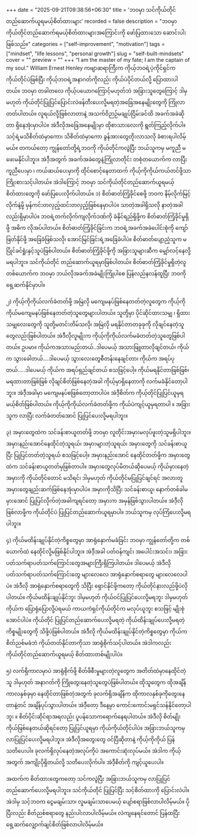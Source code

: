 +++
date = "2025-09-21T09:38:56+06:30"
title = 'ဘဝမှာ သင်ကိုယ်တိုင်တည်ဆောက်ယူရမယ့်စိတ်ထားများ'
recorded = false
description = "ဘဝမှာ ကိုယ်တိုင်တည်ဆောက်ရမယ့်စိတ်ထားများအကြောင်းကို ဖော်ပြထားသော ဆောင်းပါးဖြစ်သည်။"
categories = ["self-improvement", "motivation"]
tags = ["mindset", "life lessons", "personal growth"]
slug = "self-built-mindsets"
cover = ""
preview = ""
+++
“I am the master of my fate; I am the captain of my soul.” William Ernest Henley ကဗျာဆရာကြီးက ကိုယ့်ဘဝရဲ့ပဲ့ကိုင်ရှင်က ကိုယ်တိုင်ပဲဖြစ်ပြီး ကိုယ့်ဘဝရဲ့အနာဂတ်ကိုလည်း ကိုယ်ပဲပိုင်တယ်လို့ ပြောထားပါတယ်။ ဘဝမှာ တခါတလေ ကိုယ့်ပယောဂကြောင့်မဟုတ်ဘဲ အခြားသူတွေကြောင့် ဒါမှမဟုတ် ကိုယ်တိုင်ပြုပြင်ပြောင်းလဲဖန်တီးပေးလို့မရတဲ့အခြေအနေမျိုးတွေကို ကြုံလာတတ်ပါတယ်။ လူရယ်လို့ဖြစ်လာတာနဲ့ အသက်ဝိဉာဉ်မချုပ်ငြိမ်းခင်ထိ အခက်အခဲဆိုတာ ရှိနေအုံးမှာပါပဲ။ အဲဒီလိုအခြေအနေမျိုးမှာ ထိုစာသားလေးကို ရွတ်ကြည့်လိုက်ပါ။ သင့်ရဲ့မသိစိတ်ထဲမှာကော၊ သိစိတ်ထဲမှာကော ခွန်အားတွေတိုးလာသလို ခံစားရပါလိမ့်မယ်။ တကယ်တော့ ကျွန်တော်တို့ရဲ့ဘဝကို ကိုယ်တိုင်ကလွဲပြီး ဘယ်သူကမှ မကူညီ မဖေးမနိုင်ပါဘူး။ အဲဒီ့အတွက် အခက်အခဲတွေနဲ့ကြုံလာတိုင်း တစုံတယောက်က လာပြီး ကူညီပေးမှာ ၊ ကယ်ဆယ်ပေးမှာကို ထိုင်စောင့်နေတာထက် ကိုယ့်ကိုကိုယ်ကယ်တင်ဖို့သာ ကြိုးစားသင့်ပါတယ်။ အဲဒါကြောင့် ဘဝမှာ သင်ကိုယ်တိုင်တည်ဆောက်ယူရမယ့်စိတ်ထားတွေကို ဖော်ပြပေးလိုက်ပါတယ်။
၁) စိတ်ဓာတ်ကြံ့ခိုင်စေဖို့
ဘဝက နိမ့်လိုက်မြင့်လိုက်နဲ့မို့ မှန်ကင်းတလှည့်ထင်းတလှည့်ဖြစ်နေမှာပါပဲ။ သာတဲ့အခါရှိသလို နာတဲ့အခါလည်းရှိမှာပါပဲ။ ဘဝရဲ့တက်လိုက်ကျလိုက်ဒဏ်ကို ခံနိုင်ရည်ရှိဖို့က စိတ်ဓာတ်ကြံ့ခိုင်မှုရှိဖို့ အဓိက လိုအပ်ပါတယ်။ စိတ်ဓာတ်ကြံ့ခိုင်ခြင်းက ဘဝရဲ့အခက်အခဲပေါင်းစုံကို ကျော်ဖြတ်နိုင်ဖို့ အခြေခံဖြစ်သလို၊ အောင်မြင်ခြင်းရဲ့အခြေခံပါပဲ။ စိတ်ဓာတ်ပျော့ညံ့သူက မပြိုင်ခင်ရှုံးနှင့်သူပဲဖြစ်ပါတယ်။ စိတ်ဓာတ်ကြံ့ခိုင်ဖို့ကို အခြားသူများဆီက မျှော်လင့်နေလို့မရပါဘူး။ သင်ကိုယ်တိုင် တည်ဆောက်ယူရမှာဖြစ်ပါတယ်။ စိတ်ဓာတ်ကြံ့ခိုင်မှုရှိတဲ့လူတစ်ယောက်က ဘဝမှာ ဘယ်လိုအခက်အခဲမျိုးကြုံပါစေ ပြန်လည်နလန်ထူပြီး ဘဝကို ရှေ့ဆက်နိုင်မှာပါ။

၂) ကိုယ့်ကိုကိုယ်လက်ခံတတ်ဖို့
အမြဲလို မကျေမနပ်ဖြစ်နေတတ်တဲ့လူတွေက ကိုယ့်ကိုကိုယ်မကျေမနပ်ဖြစ်နေတတ်တဲ့သူတွေများပါတယ်။ သူတို့မှာ ပိုင်ဆိုင်ထားသမျှ ၊ ရှိထားသမျှလေးတွေကို သူတို့မတင်းတိမ်သလို၊ အမြဲလို မရနိုင်တာတခုခုကို လိုချင်နေတဲ့သူတွေလည်းဖြစ်ပါတယ်။ အဲဒီလိုလူမျိုးက ကိုယ့်ကိုကိုယ်လက်မခံတတ်တဲ့သူတွေဖြစ်ပါတယ်။ ဥပမာ။ ကိုယ်ကအသားမည်းတယ်..ဒါပေမယ့် အသားဖြူတာလိုချင်တယ်၊ ကိုယ်က သွားခေါတယ်….ဒါပေမယ့် သွားလေးတွေစီတန်းနေချင်တာ၊ ကိုယ်က အရပ်ပုတယ်…..ဒါပေမယ့် ကိုယ်က အရပ်ရှည်ချင်တယ် စသဖြင့်ပေါ့။ ကိုယ်မရနိုင်တာဖြစ်ဖြစ်၊ မရထားတာဖြစ်ဖြစ် လိုချင်စိတ်ဖြစ်နေတဲ့အခါ ကိုယ့်မှာရှိနေတာကို လက်မခံနိုင်တော့ပါဘူး။ အဲဒီ့အခါမှာ မကျေမနပ်စဖြစ်တော့တာပါပဲ။ အဲဒီ့စိတ်က ကိုယ့်တိုင်ပြုပြင်ယူမှရမယ့်စိတ်ဖြစ်ပါတယ်။ ကိုယ့်ကိုကိုယ်လက်ခံတတ်ဖို့က ကိုယ်ပဲကျင့်ယူမှရတာပါ ။ အခြားသူက လာပြီး လက်ခံတတ်အောင် ပြုပြင်ပေးလို့မရပါဘူး။

၃) အမှားတွေထဲက သင်ခန်းစာယူတတ်ဖို့
ဘဝမှာ လူတိုင်းအမှားမလုပ်ဖူးတဲ့သူမရှိပါဘူး။ အမှားနည်းအောင်နေထိုင်တဲ့သူရယ်၊ အမှားများတဲ့သူရယ်၊ အမှားတွေကို သင်ခန်းစာယူပြီး ပြုပြင်တတ်တဲ့သူရယ် စသဖြင့်ပေါ့။ အမှားနည်းအောင် နေထိုင်တတ်ဖို့က အမှားတွေထဲက သင်ခန်းစာယူတတ်မှဖြစ်တာပါ။ အမှားတွေလုပ်မိတယ်ဆိုပေမယ့် ကိုယ်မှားနေတဲ့အမှားကို ကိုယ်တိုင်တောင် မသိရင်၊ ဒါမှမဟုတ် ကိုယ်တိုင်မပြုပြင်ချင်ရင် အလားတူအမှားတွေချည်းဆက်ဖြစ်နေအုံးမှာပါပဲ။ အမှားကိုသိပြီး သင်ခန်းစာယူ၊ နောက်တစ်ခါမမှားအောင် ပြုပြင်လိုက်တဲ့အခါကျရင်တော့ အမှားက အမှန်ဖြစ်သွားပါတယ်။ အဲဒီ့လို ဖြစ်လာဖို့က ကိုယ်တိုင်ပဲ ပြုပြင်တည်ဆောက်ယူရမှာပါ။ ဘယ်သူကမှ လုပ်ကြံပေးလို့မရပါဘူး။

၄) ကိုယ်မထိန်းချုပ်နိုင်တဲ့ကိစ္စတွေမှာ အာရုံနှောက်မခံခြင်း
ဘဝမှာ ကျွန်တော်တို့က တစ်ယောက်ထဲ နေထိုင်လို့မဖြစ်နိုင်ပါဘူး။ အဲဒီ့အခါ ပတ်ဝန်ကျင်၊ အပေါင်းအသင်း၊ အခြားပတ်သက်ရာပတ်သက်ကြောင်းတွေအများကြီးရှိကြပါတယ်။ ဒါပေမယ့် အဲဒီလို ပတ်သက်ရာပတ်သက်ကြောင်းတွေ များလေလေ အာရုံနှောက်စရာတွေ များလေလေပါပဲ။ အဲဒီလို အာရုံနှောက်စရာတွေကို သိပြီး ရှောင်နိုင်ဖို့ကတော့ ကိုယ်တိုင်နားလည်ဖို့ပဲလိုပါတယ်။ ကိုယ်မထိန်းချုပ်နိုင်ဘူး ဒါမှမဟုတ် ကိုယ်ဝင်ပြုပြင်ပေးလို့မရဘူး ဒါမှမဟုတ် ကိုယ်က ပြောရုံပြောလို့ပဲရမယ် ကာယကံရှင်ကိုယ်တိုင်က မလုပ်ယူဘူး စသဖြင့် မျိုးစုံအောင်ပါပဲ။ ကိုယ်တိုင် ပြုပြင်တည်ဆောက်ပေးလို့မရတဲ့ ကိုယ်ထိန်းချုပ်ပေးလို့မရတဲ့ကိစ္စမျိုးတွေကို သိဖို့ပဲဖြစ်ပါတယ်။ အဲဒီလို ကိုယ်မထိန်းချုပ်နိုင်တဲ့ကိစ္စတွေမှာ ကိုယ်က စိတ်ညစ်မခံဘဲ ကိုယ်တတ်နိုင်တာကိုသာ အာရုံစိုက်သင့်ပါတယ်။ အဲဒါကလည်း ကိုယ်တိုင်တည်ဆောက်ယူရမယ့် စိတ်ထားတစ်မျိုးပါပဲ။

၅) လက်ရှိကာလမှာပဲ အာရုံစိုက်ဖို့
စိတ်ဖိစီးမှုများတဲ့လူတွေက အတိတ်ထဲမှာနေထိုင်တဲ့သူ ဒါမှဟုတ် အနာဂတ်ကို ကြိုတွေးနေတဲ့သူတွေပဲဖြစ်ပါတယ်။ ထိုသူတွေက ထိုအချိန်ကာလနှစ်ခုမှာ နေထိုင်တာဖြစ်တဲ့အတွက် ခုလက်ရှိအချိန်က ထိုကာလနှစ်ခုကိုတွေးနေတာနဲ့တင် အချိန်ပုပ်သွားပါတယ်။ အဲဒီ့တော့ ဒီနေ့မှာ ကောင်းကောင်းမရှင်သန်နိုင်တော့ပါဘူး ။ စိတ်ပိုင်းဆိုင်ရာအရလည်း ပူပန်သောကရောက်နေရပါတယ်။ အဲဒီလို စိတ်မျိုး ကိုယ်ဖြစ်နေတယ်ဆိုရင်တော့ ပြုပြင်ယူရမှာ ကိုယ်ကိုယ်တိုင်ပါပဲ။ အခြားဘယ်သူကမှ လာပြုပြင်ပေးလို့မရပါဘူး။ အဲဒီလိုအတွေးတွေ ဝင်ပြီဆိုတာနဲ့ ကိုယ့်ကိုကိုယ် ပြန်သတိပေးပါ။ ခုလက်ရှိလုပ်နေတဲ့အလုပ်ကိုပဲ အကောင်းဆုံးလုပ်မယ်။ အဲဒါက ကိုယ့်အတွက် အကျိုးပိုရှိတယ်လို့ သတိပေးလိုက်ပါ။ အဲဒီ့စိတ်ကို ကျင့်ယူပေးပါ။

အထက်က စိတ်ထားတွေကတော့ သင်ကလွဲပြီး အခြားဘယ်သူကမှ လာပြုပြင်တည်ဆောက်ပေးလို့မရပါဘူး။ သင်ကိုယ်တိုင် ပြုပြင်ပြီး သင့်စိတ်ထားကို ပြောင်းလဲပါ။ အဲဒါမှ သင့်ဘဝက ငွေမချမ်းသာ၊ လူမချမ်းသာပေမယ့် ပျော်စရာဖြစ်လာပါလိမ့်မယ်။ ပိုပြီးလည်း စိတ်ညစ်စရာတွေ နည်းပါးလာပါလိမ့်မယ်။ လဲကျနေရင်တောင် ပြန်ထပြီး ရှေ့ဆက်လျှောက်ချင်စိတ်ဖြစ်လာပါလိမ့်မယ်။ 